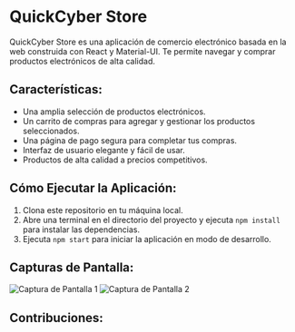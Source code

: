 # QuickCyber Store

QuickCyber Store es una aplicación de comercio electrónico basada en la web construida con React y Material-UI. Te permite navegar y comprar productos electrónicos de alta calidad.

## Características:

- Una amplia selección de productos electrónicos.
- Un carrito de compras para agregar y gestionar los productos seleccionados.
- Una página de pago segura para completar tus compras.
- Interfaz de usuario elegante y fácil de usar.
- Productos de alta calidad a precios competitivos.

## Cómo Ejecutar la Aplicación:

1. Clona este repositorio en tu máquina local.
2. Abre una terminal en el directorio del proyecto y ejecuta `npm install` para instalar las dependencias.
3. Ejecuta `npm start` para iniciar la aplicación en modo de desarrollo.

## Capturas de Pantalla:

![Captura de Pantalla 1](screenshots/screenshot1.png)
![Captura de Pantalla 2](screenshots/screenshot2.png)

## Contribuciones:
